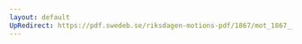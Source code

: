 ```yaml
---
layout: default
UpRedirect: https://pdf.swedeb.se/riksdagen-motions-pdf/1867/mot_1867__ak__00129/mot_1867__ak__00129_002.pdf
---
```

